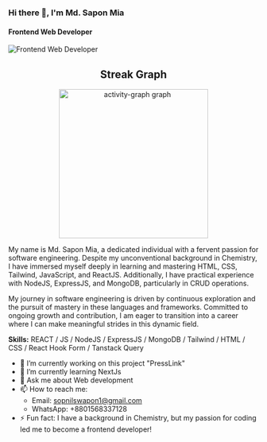 ### Hi there 👋, I'm Md. Sapon Mia
#### Frontend Web Developer

![Frontend Web Developer](https://media.licdn.com/dms/image/D5616AQHSuFq_FHcRSw/profile-displaybackgroundimage-shrink_350_1400/0/1714632939734?e=1725494400&v=beta&t=Mq_kHmYzAajEdeedAwgKPF5LP_UL_aLRQhZYTdmKHKE)

<div align="center">
  <h2>Streak Graph</h2>
  <img src="https://github-readme-activity-graph.vercel.app/graph?username=SopnilSwapon&radius=16&theme=react&area=true&order=5" height="300" alt="activity-graph graph" />
</div>

My name is Md. Sapon Mia, a dedicated individual with a fervent passion for software engineering. Despite my unconventional background in Chemistry, I have immersed myself deeply in learning and mastering HTML, CSS, Tailwind, JavaScript, and ReactJS. Additionally, I have practical experience with NodeJS, ExpressJS, and MongoDB, particularly in CRUD operations.

My journey in software engineering is driven by continuous exploration and the pursuit of mastery in these languages and frameworks. Committed to ongoing growth and contribution, I am eager to transition into a career where I can make meaningful strides in this dynamic field.

**Skills:** REACT / JS / NodeJS / ExpressJS / MongoDB / Tailwind / HTML / CSS / React Hook Form / Tanstack Query

- 🔭 I’m currently working on this project "PressLink" 
- 🌱 I’m currently learning NextJs 
- 💬 Ask me about Web development 
- 📫 How to reach me: 
  - Email: sopnilswapon1@gmail.com
  - WhatsApp: +8801568337128 
- ⚡ Fun fact: I have a background in Chemistry, but my passion for coding led me to become a frontend developer!
